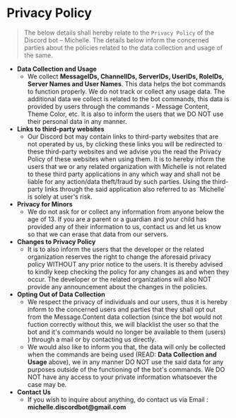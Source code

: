 # Privacy Policy

> The below details shall hereby relate to the `Privacy Policy` of the Discord bot – Michelle. The details below inform the concerned parties about the policies related to the data collection and usage of the same.

<ul>
<li><b>Data Collection and Usage</b>
<ul>
  <li>We collect <b>MessageIDs, ChannelIDs, ServerIDs, UserIDs, RoleIDs, Server Names and User Names</b>. This data helps the bot commands to function properly. We do not track or collect any usage data. The additional data we collect is related to the bot commands, this data is provided by users through the commands - Message Content, Theme Color, etc. It is also to inform the users that we DO NOT use their personal data in any manner.</li>
</ul>
</li>
<li><b>Links to third-party websites</b>
<ul>
  <li>Our Discord bot may contain links to third-party websites that are not operated by us, by clicking these links you will be redirected to these third-party websites and we advise you the read the Privacy Policy of these websites when using them. It is to hereby inform the users that we or any related organization with Michelle is not related to these third party applications in any which way and shall not be liable for any action/data theft/fraud by such parties. Using the third-party links through the said application also referred to as `Michelle` is solely at user's risk. 
</ul>
</li>
<li><b>Privacy for Minors</b>
<ul>
  <li>We do not ask for or collect any information from anyone below the age of 13. If you are a parent or a guardian and your child has provided any of their information to us, contact us and let us know so that we can erase that data from our servers.</li>
</ul>
</li>
<li><b>Changes to Privacy Policy</b>
<ul>
  <li>It is to also inform the users that the developer or the related organization reserves the right to change the aforesaid privacy policy WITHOUT any prior notice to the users. It is thereby advised to kindly keep checking the policy for any changes as and when they occur. The developer or the related organizations will also NOT provide any announcement about the changes in the policies.</li>
</ul>
</li>
<li><b>Opting Out of Data Collection</b>
<ul>
  <li>We respect the privacy of individuals and our users, thus it is hereby inform to the concerned users and parties that they shall opt out from the Message.Content data collection (since the bot would not fuction correctly without this, we will blacklist the user so that the bot and it's commands would no longer be available to them (users) ) through a mail or by contacting us directly.</li>

<li>We would also like to inform you that, the data will only be collected when the commands are being used (READ: <b>Data Collection and Usage</b> above), we in any manner DO NOT use the said data for any purposes outside of the functioning of the bot's commands. We DO NOT have any access to your private information whatsoever the case may be.</li>
</ul>
</li>
<li><b>Contact Us</b>
<ul>
  <li>If you wish to inquire about anything, do contact us via Email : <b>michelle.discordbot@gmail.com</b>
</ul>
</li>
</ul>
